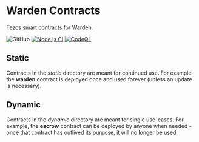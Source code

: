 # Warden Contracts
Tezos smart contracts for Warden.

![GitHub](https://img.shields.io/github/license/wardenfinance/contracts)
[![Node.js CI](https://github.com/wardenfinance/contracts/actions/workflows/node.js.yml/badge.svg)](https://github.com/wardenfinance/contracts/actions/workflows/node.js.yml)
[![CodeQL](https://github.com/wardenfinance/contracts/actions/workflows/codeql-analysis.yml/badge.svg)](https://github.com/wardenfinance/contracts/actions/workflows/codeql-analysis.yml)

## Static

Contracts in the _static_ directory are meant for continued use. For example, the **warden** contract is deployed once and used forever (unless an update is necessary).

## Dynamic

Contracts in the _dynamic_ directory are meant for single use-cases. For example, the **escrow** contract can be deployed by anyone when needed - once that contract has outlived its purpose, it will no longer be used.